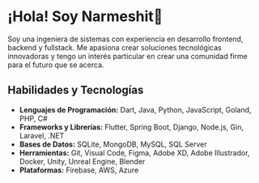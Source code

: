 # ¡Hola! Soy Narmeshit👋

Soy una ingeniera de sistemas con experiencia en desarrollo frontend, backend y fullstack. Me apasiona crear soluciones tecnológicas innovadoras y tengo un interés particular en crear una comunidad firme para el futuro que se acerca.

## Habilidades y Tecnologías

- **Lenguajes de Programación:** Dart, Java, Python, JavaScript, Goland, PHP, C#
- **Frameworks y Librerías:** Flutter, Spring Boot, Django, Node.js, Gin, Laravel, .NET
- **Bases de Datos:** SQLite, MongoDB, MySQL, SQL Server
- **Herramientas:** Git, Visual Code, Figma, Adobe XD, Adobe Illustrador, Docker, Unity, Unreal Engine, Blender
- **Plataformas:** Firebase, AWS, Azure
